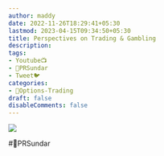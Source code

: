```yaml
---
author: maddy
date: 2022-11-26T18:29:41+05:30
lastmod: 2023-04-15T09:34:50+05:30
title: Perspectives on Trading & Gambling
description: 
tags:
- Youtube📺
- 🧔PRSundar 
- Tweet🐦
categories: 
- 🤹Options-Trading
draft: false
disableComments: false
---
```

![](https://i.imgur.com/TvVepDH.jpg)

#🧔PRSundar